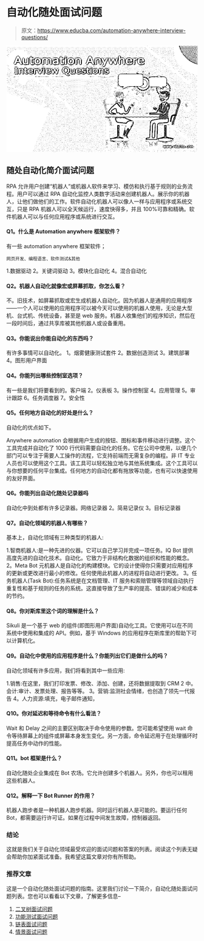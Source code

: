 # 自动化随处面试问题

> 原文：<https://www.educba.com/automation-anywhere-interview-questions/>

![Automation Anywhere Interview Questions](img/64f2133c766e0eb97ac193d81421382a.png)



## 随处自动化简介面试问题

RPA 允许用户创建“机器人”或机器人软件来学习、模仿和执行基于规则的业务流程。用户可以通过 RPA 自动化监控人类数字活动来创建机器人。展示你的机器人，让他们做他们的工作。软件自动化机器人可以像人一样与应用程序或系统交互，只是 RPA 机器人可以全天候运行，速度快得多，并且 100%可靠和精确。软件机器人可以与任何应用程序或系统进行交互。

#### Q1。什么是 Automation anywhere 框架软件？

有一些 automation anywhere 框架软件；

<small>网页开发、编程语言、软件测试&其他</small>

1.数据驱动
2。关键词驱动
3。模块化自动化
4。混合自动化

#### Q2。机器人自动化就像宏或屏幕抓取，你怎么看？

不。旧技术，如屏幕抓取或宏生成机器人自动化。因为机器人是通用的应用程序——一个人可以使用的应用程序可以被今天可以使用的机器人使用，无论是大型机、台式机、传统设备，甚至是 web 服务。机器人收集他们的程序知识，然后在一段时间后，通过共享库被其他机器人或设备重用。

#### Q3。你能说出你能自动化的东西吗？

有许多事情可以自动化。
1。烟雾健康测试套件
2。数据创造测试
3。建筑部署
4。图形用户界面

#### Q4。你能列出哪些控制室选项？

有一些是我们将要看到的。客户端
2。仪表板
3。操作控制室
4。应用管理
5。审计跟踪
6。任务调度器
7。安全性

#### Q5。任何地方自动化的好处是什么？

自动化的优点如下。

Anywhere automation 会根据用户生成的按钮、图标和事件移动进行调整。这个工具完成并自动化了 1000 行代码需要自动化的任务。它在公司中使用，以便几个部门可以专注于需要人工操作的流程，它支持前端而无需复杂的编程。非 IT 专业人员也可以使用这个工具。该工具可以轻松独立地与其他系统集成。这个工具可以与你想要的任何平台集成。任何地方的自动化都有拖放等功能，也有可以快速使用的友好界面。

#### Q6。你能列出自动化随处记录器吗

自动化中到处都有许多记录器。网络记录器
2。简易记录仪
3。目标记录器

#### Q7。自动化领域的机器人有哪些？

基本上，自动化领域有三种类型的机器人:

1.智商机器人:是一种先进的仪器。它可以自己学习并完成一项任务。IQ Bot 提供高度先进的自动化技术。自动化。它致力于非结构化数据的组织和性能的概念。
2。Meta Bot 元机器人是自动化的构建模块。它的设计使得你只需要对应用程序的更新或更改进行最小的修改。任何使用此机器人的进程将自动进行更改。
3。任务机器人(Task Bot):任务系统是在文档管理、IT 服务和索赔管理等领域自动执行重复性和基于规则的任务的系统。这直接导致了生产率的提高、错误的减少和成本的节约。

#### Q8。你对斯库里这个词的理解是什么？

Sikuli 是一个基于 web 的组件(即图形用户界面)自动化工具。它使用可以在不同系统中使用和集成的 API。例如，基于 Windows 的应用程序在斯库里的帮助下可以计算机化。

#### Q9。自动化中使用的应用程序是什么？你能列出它们是做什么的吗？

自动化领域有许多应用，我们将看到其中一些应用:

1.销售:在这里，我们打印发票、修改、添加、创建，还将数据提取到 CRM
2 中。会计:审计、发票处理、报告等等。
3。营销:监测社会情绪，也创造了领先一代报告
4。人力资源:填充，电子邮件通知，

#### Q10。你对延迟和等待命令有什么看法？

Wait 和 Delay 之间的主要区别取决于命令使用的参数。您可能希望使用 wait 命令等待屏幕上的组件或屏幕本身发生变化。另一方面，命令延迟用于在处理循环时提高任务中动作的性能。

#### Q11。bot 框架是什么？

自动化随处企业集成在 Bot 农场。它允许创建多个机器人。另外，你也可以租用这些机器人。

#### Q12。解释一下 Bot Runner 的作用？

机器人跑步者是一种机器人跑步机器。同时运行机器人是可能的。要运行任何 Bot，都需要运行许可证。如果在过程中间发生故障，控制器返回。

### 结论

这就是我们关于自动化领域最受欢迎的面试问题和答案的列表。阅读这个列表无疑会帮助你加紧面试准备。我希望这篇文章对你有所帮助。

### 推荐文章

这是一个自动化随处面试问题的指南。这里我们讨论一下简介，自动化随处面试问题列表。您也可以看看以下文章，了解更多信息–

1.  [二叉树面试问题](https://www.educba.com/binary-tree-interview-questions/)
2.  [功能测试面试问题](https://www.educba.com/functional-testing-interview-questions/)
3.  [链表面试问题](https://www.educba.com/linked-list-interview-questions/)
4.  [情景面试问题](https://www.educba.com/scenario-interview-questions/)





